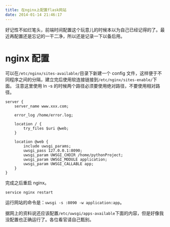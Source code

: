 ```yaml
---
title: 在nginx上配置flask网站
date: 2014-01-14 21:46:17
---
```


好记性不如烂笔头，前端时间配置这个玩意儿的时候本以为自己已经记得的了。最近再配置还是忘记的一干二净，所以还是记录一下以备后用。

# nginx 配置

可以在`/etc/nginx/sites-available/`目录下新建一个 config 文件，这样便于不同程序之间的分隔，建立完后使用软连接链接到`/etc/nginx/sites-enable/`下面。
注意这里使用 ln -s 的时候两个路径必须要使用绝对路径，不要使用相对路径。

```
server {
    server_name www.xxx.com;

    error_log /home/error.log;

    location / {
        try_files $uri @web;
    }

    location @web {
        include uwsgi_params;
        uwsgi_pass 127.0.0.1:8090;
        uwsgi_param UWSGI_CHDIR /home/pythonProject;
        uwsgi_param UWSGI_MODULE application;
        uwsgi_param UWSGI_CALLABLE app;
    }
}
```

完成之后重启 nginx。

```
service nginx restart
```

运行网站的命令是：`uwsgi -s :8090 -w application:app`。

据网上的资料说还应该配置`/etc/uwsgi/apps-available`下面的内容，但是好像我没配置也正确运行了。各位看官请自己甄别。
